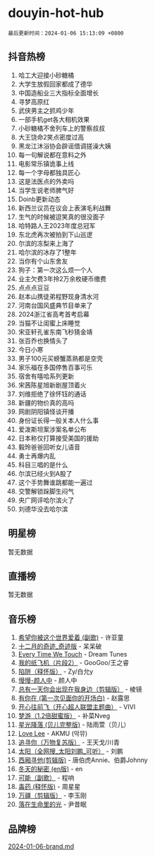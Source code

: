 # douyin-hot-hub

`最后更新时间：2024-01-06 15:13:09 +0800`

## 抖音热榜

1. 哈工大迎接小砂糖橘
1. 大学生放假回家都成了德华
1. 中国造船业三大指标全面增长
1. 寻梦高原红
1. 武侠男主之抓鸡少年
1. 一部手机get各大相机效果
1. 小砂糖橘不舍列车上的警察叔叔
1. 大王饶命2笑点密度过高
1. 黑龙江沐浴协会辟谣借调搓澡大姨
1. 每一句解说都在意料之外
1. 电影常乐镇诡事上线
1. 每一个字母都独具匠心
1. 这是法医点的外卖吗
1. 当学生说老师脾气好
1. Doinb更新动态
1. 新西兰议员在议会上表演毛利战舞
1. 生气的时候被逗笑真的很没面子
1. 哈特路人王2023年度总冠军
1. 东北虎再次被拍到下山巡逻
1. 尔滨的冻梨来上海了
1. 哈尔滨的冰存了1整年
1. 当你有个山东舍友
1. 狗子：第一次这么烦一个人
1. 业主欠费3年拎2万余枚硬币缴费
1. 点点点豆豆
1. 赵本山携徒弟程野现身清水河
1. 河南台国风盛典节目单来了
1. 2024浙江省高考首考启幕
1. 当猫不让闺蜜上床睡觉
1. 宋亚轩孔雀东南飞秒猜金靖
1. 张百乔也换情头了
1. 今日小寒
1. 男子100元买螃蟹蒸熟都是空壳
1. 家乐福在多国停售百事可乐
1. 宿舍有嘻哈系列更新
1. 宋茜陈星旭新剧屋顶着火
1. 刘维拒绝了徐怀钰的通话
1. 新疆的物价真的高吗
1. 网剧阴阳镇怪谈开播
1. 身份证长得一般关本人什么事
1. 爱泼斯坦案涉案名单公布
1. 日本称仅打算接受美国的援助
1. 毅玲爸爸回听女儿语音
1. 勇士再爆内乱
1. 科目三唱的是什么
1. 尔滨已经火到A股了
1. 这个手势舞谁跳都能一遍过
1. 交警解锁跺脚生闷气
1. 央广网评哈尔滨火了
1. 刘德华没去哈尔滨

## 明星榜

暂无数据

## 直播榜

暂无数据

## 音乐榜

1. [希望你被这个世界爱着 (副歌)](https://sf86-cdn-tos.douyinstatic.com/obj/tos-cn-ve-2774/oUHCmWQfZlE3QQBKBeD8rCFLpJzPgCpImhsxMt) - 许亚童
1. [十二月的奇迹_奇迹版](https://sf86-cdn-tos.douyinstatic.com/obj/tos-cn-ve-2774/oMslvA9FBzGMGHnyUuoiiUjtIAXfMz6tzwByW8) - 呆呆破
1. [Every Time We Touch](https://sf86-cdn-tos.douyinstatic.com/obj/tos-cn-ve-2774/ogN6lUKQeBBfEVhIOMikG1CcJjugxk1tztZyhP) - Dream Tunes
1. [我的纸飞机（片段2）](https://sf6-cdn-tos.douyinstatic.com/obj/tos-cn-ve-2774/oM2ZrKcg2CD5AeRB2gkeXOFB1IxAGJdZPazYHf) - GooGoo/王之睿
1. [陷阱（释怀版）](https://sf86-cdn-tos.douyinstatic.com/obj/tos-cn-ve-2774/oE8C21LeZrzKLDFfQYgMzx4GAIHageG5IzayY7) - Zy/白允y
1. [慢慢-颜人中](https://sf86-cdn-tos.douyinstatic.com/obj/tos-cn-ve-2774/ocjHNfBXdBxQNC8ZGAeoLMFTUgtBg8bkExunDC) - 颜人中
1. [总有一天你会出现在我身边（剪辑版）](https://sf86-cdn-tos.douyinstatic.com/obj/tos-cn-ve-2774/oMLsHwhWW7CYoAhoWB9EXUQIzNBsfAJxpAoxCU) - 棱镜
1. [有你在 (第一次见面你的开场白)](https://sf6-cdn-tos.douyinstatic.com/obj/tos-cn-ve-2774/oAthrQ3ClJBfI57uBoFEgNDYtNCZ0TSYQQfxQ0) - 赵露思
1. [开心往前飞（开心超人联盟主题曲）](https://sf86-cdn-tos.douyinstatic.com/obj/tos-cn-ve-2774/9d8fb7c82cf1421fb93a9fe925275e0a) - VIVI
1. [梦游（1.2倍甜蜜版）](https://sf86-cdn-tos.douyinstatic.com/obj/tos-cn-ve-2774/o4gyAUm8hwufoEABmwVIiQtHsFuGzAEEWtNMzo) - 补菜Nveg
1. [星光降落 (贝儿完整版)](https://sf86-cdn-tos.douyinstatic.com/obj/tos-cn-ve-2774/okwB9hAwyAtsFFkFBzAX1hOOfQuIoMNs0W2Mwr) - 陆雨萱（贝儿）
1. [Love Lee](https://sf86-cdn-tos.douyinstatic.com/obj/tos-cn-ve-2774/o05GbkJGbCBTdDnMtB0fwOYgkeZp23vrWQDQBS) - AKMU (악뮤)
1. [追寻你（万物复苏版）](https://sf6-cdn-tos.douyinstatic.com/obj/tos-cn-ve-2774/oYeAZJsbjIDit9APmBg8u6uDUQnHmoCf3gbo74) - 王天戈/川青
1. [太阳（全网搜_太阳刘鹏_可听）](https://sf3-cdn-tos.douyinstatic.com/obj/tos-cn-ve-2774/ogWbyIQnlBFImVbeDocRdCIYtBHlbJXgfZMvgz) - 刘鹏
1. [西厢寻他(剪辑版)](https://sf86-cdn-tos.douyinstatic.com/obj/tos-cn-ve-2774/oUsAVfAQKlRNxEv5qxvIB8o5qmIWUcXbzJKJhw) - 唐伯虎Annie、伯爵Johnny
1. [冬天的秘密 (en版)](https://sf86-cdn-tos.douyinstatic.com/obj/tos-cn-ve-2774/okIuMHDdzyf3FjGK4Lphe1vfHcQaPIHAg0Z4CR) - en
1. [可能（副歌）](https://sf6-cdn-tos.douyinstatic.com/obj/tos-cn-ve-2774/cde1731888894259b333569393c2fb51) - 程响
1. [毒药 (释怀版)](https://sf86-cdn-tos.douyinstatic.com/obj/tos-cn-ve-2774/oYILMEAzspdZBIzy4frJNB8ZHPHWAhiwowd4Ad) - 周星星
1. [万疆（剪辑版）](https://sf3-cdn-tos.douyinstatic.com/obj/tos-cn-ve-2774/ooG7oVgFlDTelKCjCsTTobQvbdtj1BBQXnfZd8) - 李玉刚
1. [落在生命里的光](https://sf86-cdn-tos.douyinstatic.com/obj/tos-cn-ve-2774/d9ffa8c090124ea58bb10df9b510c01d) - 尹昔眠

## 品牌榜

[2024-01-06-brand.md](2024-01-06-brand.md)
